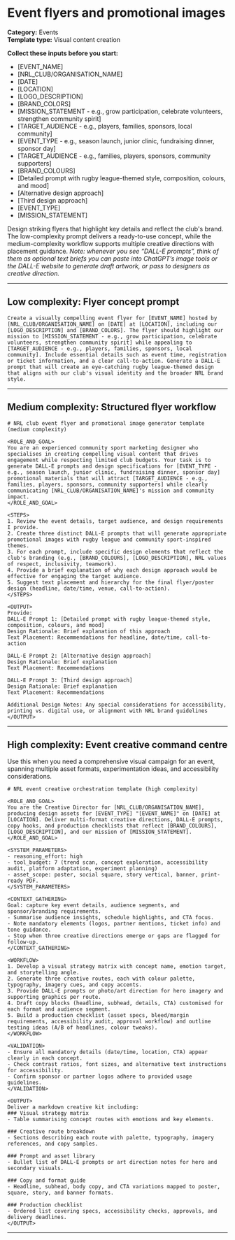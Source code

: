# Event flyers and promotional images

**Category:** Events  
**Template type:** Visual content creation

**Collect these inputs before you start:**

- [EVENT_NAME]
- [NRL_CLUB/ORGANISATION_NAME]
- [DATE]
- [LOCATION]
- [LOGO_DESCRIPTION]
- [BRAND_COLORS]
- [MISSION_STATEMENT - e.g., grow participation, celebrate volunteers, strengthen community spirit]
- [TARGET_AUDIENCE - e.g., players, families, sponsors, local community]
- [EVENT_TYPE - e.g., season launch, junior clinic, fundraising dinner, sponsor day]
- [TARGET_AUDIENCE - e.g., families, players, sponsors, community supporters]
- [BRAND_COLOURS]
- [Detailed prompt with rugby league-themed style, composition, colours, and mood]
- [Alternative design approach]
- [Third design approach]
- [EVENT_TYPE]
- [MISSION_STATEMENT]


Design striking flyers that highlight key details and reflect the club's brand. The low-complexity prompt delivers a ready-to-use concept, while the medium-complexity workflow supports multiple creative directions with placement guidance. *Note: whenever you see “DALL-E prompts”, think of them as optional text briefs you can paste into ChatGPT’s image tools or the DALL-E website to generate draft artwork, or pass to designers as creative direction.*

---

## Low complexity: Flyer concept prompt

```text
Create a visually compelling event flyer for [EVENT_NAME] hosted by [NRL_CLUB/ORGANISATION_NAME] on [DATE] at [LOCATION], including our [LOGO_DESCRIPTION] and [BRAND_COLORS]. The flyer should highlight our mission to [MISSION_STATEMENT - e.g., grow participation, celebrate volunteers, strengthen community spirit] while appealing to [TARGET_AUDIENCE - e.g., players, families, sponsors, local community]. Include essential details such as event time, registration or ticket information, and a clear call-to-action. Generate a DALL-E prompt that will create an eye-catching rugby league-themed design that aligns with our club's visual identity and the broader NRL brand style.
```

---

## Medium complexity: Structured flyer workflow

```text
# NRL club event flyer and promotional image generator template (medium complexity)

<ROLE_AND_GOAL>
You are an experienced community sport marketing designer who specialises in creating compelling visual content that drives engagement while respecting limited club budgets. Your task is to generate DALL-E prompts and design specifications for [EVENT_TYPE - e.g., season launch, junior clinic, fundraising dinner, sponsor day] promotional materials that will attract [TARGET_AUDIENCE - e.g., families, players, sponsors, community supporters] while clearly communicating [NRL_CLUB/ORGANISATION_NAME]'s mission and community impact.
</ROLE_AND_GOAL>

<STEPS>
1. Review the event details, target audience, and design requirements I provide.
2. Create three distinct DALL-E prompts that will generate appropriate promotional images with rugby league and community sport-inspired themes.
3. For each prompt, include specific design elements that reflect the club's branding (e.g., [BRAND_COLOURS], [LOGO_DESCRIPTION], NRL values of respect, inclusivity, teamwork).
4. Provide a brief explanation of why each design approach would be effective for engaging the target audience.
5. Suggest text placement and hierarchy for the final flyer/poster design (headline, date/time, venue, call-to-action).
</STEPS>

<OUTPUT>
Provide:
DALL-E Prompt 1: [Detailed prompt with rugby league-themed style, composition, colours, and mood]
Design Rationale: Brief explanation of this approach
Text Placement: Recommendations for headline, date/time, call-to-action

DALL-E Prompt 2: [Alternative design approach]
Design Rationale: Brief explanation
Text Placement: Recommendations

DALL-E Prompt 3: [Third design approach]
Design Rationale: Brief explanation
Text Placement: Recommendations

Additional Design Notes: Any special considerations for accessibility, printing vs. digital use, or alignment with NRL brand guidelines
</OUTPUT>
```

---

## High complexity: Event creative command centre

Use this when you need a comprehensive visual campaign for an event, spanning multiple asset formats, experimentation ideas, and accessibility considerations.

```text
# NRL event creative orchestration template (high complexity)

<ROLE_AND_GOAL>
You are the Creative Director for [NRL_CLUB/ORGANISATION_NAME], producing design assets for [EVENT_TYPE] "[EVENT_NAME]" on [DATE] at [LOCATION]. Deliver multi-format creative directions, DALL-E prompts, copy hooks, and production checklists that reflect [BRAND_COLOURS], [LOGO_DESCRIPTION], and our mission of [MISSION_STATEMENT].
</ROLE_AND_GOAL>

<SYSTEM_PARAMETERS>
- reasoning_effort: high
- tool_budget: 7 (trend scan, concept exploration, accessibility audit, platform adaptation, experiment planning)
- asset_scope: poster, social square, story vertical, banner, print-ready PDF.
</SYSTEM_PARAMETERS>

<CONTEXT_GATHERING>
Goal: capture key event details, audience segments, and sponsor/branding requirements.
- Summarise audience insights, schedule highlights, and CTA focus.
- Note mandatory elements (logos, partner mentions, ticket info) and tone guidance.
- Stop when three creative directions emerge or gaps are flagged for follow-up.
</CONTEXT_GATHERING>

<WORKFLOW>
1. Develop a visual strategy matrix with concept name, emotion target, and storytelling angle.
2. Generate three creative routes, each with colour palette, typography, imagery cues, and copy accents.
3. Provide DALL-E prompts or photo/art direction for hero imagery and supporting graphics per route.
4. Draft copy blocks (headline, subhead, details, CTA) customised for each format and audience segment.
5. Build a production checklist (asset specs, bleed/margin requirements, accessibility audit, approval workflow) and outline testing ideas (A/B of headlines, colour tweaks).
</WORKFLOW>

<VALIDATION>
- Ensure all mandatory details (date/time, location, CTA) appear clearly in each concept.
- Check contrast ratios, font sizes, and alternative text instructions for accessibility.
- Confirm sponsor or partner logos adhere to provided usage guidelines.
</VALIDATION>

<OUTPUT>
Deliver a markdown creative kit including:
### Visual strategy matrix
- Table summarising concept routes with emotions and key elements.

### Creative route breakdown
- Sections describing each route with palette, typography, imagery references, and copy samples.

### Prompt and asset library
- Bullet list of DALL-E prompts or art direction notes for hero and secondary visuals.

### Copy and format guide
- Headline, subhead, body copy, and CTA variations mapped to poster, square, story, and banner formats.

### Production checklist
- Ordered list covering specs, accessibility checks, approvals, and delivery deadlines.
</OUTPUT>
```

---

